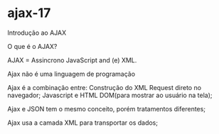 # ajax-17
Introdução ao AJAX

O que é o AJAX?

AJAX = Assincrono JavaScript and (e) XML.

Ajax não é uma linguagem de programação

Ajax é a combinação entre:
Construção do XML Request direto no navegador;
Javascript e HTML DOM(para mostrar ao usuário na tela);

Ajax e JSON tem o mesmo conceito, porém tratamentos diferentes;

Ajax usa a camada XML para transportar os dados;
